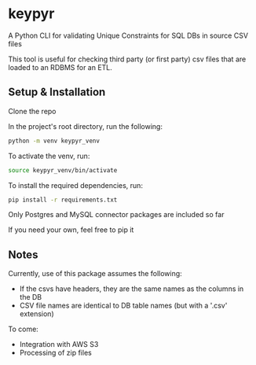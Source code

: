 # keypyr
A Python CLI for validating Unique Constraints for SQL DBs in source CSV files

This tool is useful for checking third party (or first party) csv files
that are loaded to an RDBMS for an ETL.

## Setup & Installation
Clone the repo

In the project's root directory, run the following:
```bash
python -m venv keypyr_venv
```
To activate the venv, run:
```bash
source keypyr_venv/bin/activate
```
To install the required dependencies, run:
```bash
pip install -r requirements.txt
```
Only Postgres and MySQL connector packages are included so far

If you need your own, feel free to pip it

## Notes
Currently, use of this package assumes the following:
  - If the csvs have headers, they are the same names as the columns in the DB
  - CSV file names are identical to DB table names (but with a '.csv' extension)

To come:
  - Integration with AWS S3
  - Processing of zip files
